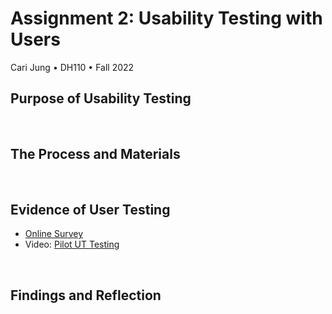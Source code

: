 # Assignment 2: Usability Testing with Users
Cari Jung • DH110 • Fall 2022

## Purpose of Usability Testing

<p>&nbsp;</p>

## The Process and Materials 

<p>&nbsp;</p>

## Evidence of User Testing
* [Online Survey](https://forms.gle/dSq8jw6apCyYaz3a8)
* Video: [Pilot UT Testing](https://youtu.be/GhKBMk16IDE)

<p>&nbsp;</p>

## Findings and Reflection
